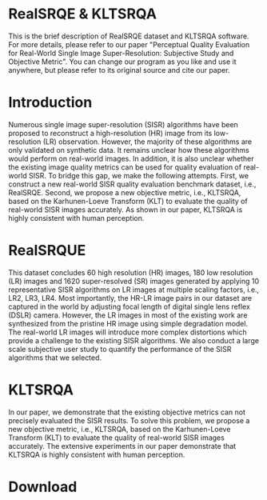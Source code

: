 # RealSRQE & KLTSRQA
This is the brief description of RealSRQE dataset and KLTSRQA software. For more details, please refer to our paper "Perceptual Quality Evaluation for Real-World Single Image Super-Resolution: Subjective Study and Objective Metric". You can change our program as you like and use it anywhere, but please refer to its original source and cite our paper.

# Introduction
Numerous single image super-resolution (SISR) algorithms have been proposed to reconstruct a high-resolution (HR) image from its low-resolution (LR) observation. However, the majority of these algorithms are only validated on synthetic data. It remains unclear how these algorithms would perform on real-world images. In addition, it is also unclear whether the existing image quality metrics can be used for quality evaluation of real-world SISR. To bridge this gap, we make the following attempts. First, we construct a new real-world SISR quality evaluation benchmark dataset, i.e., RealSRQE. Second, we propose a new objective metric, i.e., KLTSRQA, based on the Karhunen-Loeve Transform (KLT) to evaluate the quality of real-world SISR images accurately. As shown in our paper, KLTSRQA is highly consistent with human perception.

# RealSRQUE
This dataset concludes 60 high resolution (HR) images, 180 low resolution (LR) images and 1620 super-resolved (SR) images generated by applying 10 representative SISR algorithms on LR images at multiple scaling factors, i.e., LR2, LR3, LR4. Most importantly, the HR-LR image pairs in our dataset are captured in the world by adjusting focal length of digital single lens reflex (DSLR) camera. However, the LR images in most of the existing work are synthesized from the pristine HR image using simple degradation model. The real-world LR images will introduce more complex distortions which provide a challenge to the existing SISR algorithms. We also conduct a large scale subjective user study to quantify the performance of the SISR algorithms that we selected.

# KLTSRQA
In our paper, we demonstrate that the existing objective metrics can not precisely evaluated the SISR results. To solve this problem, we propose a new objective metric, i.e., KLTSRQA, based on the Karhunen-Loeve Transform (KLT) to evaluate the quality of real-world SISR images accurately. The extensive experiments in our paper demonstrate that KLTSRQA is highly consistent with human perception.

# Download
